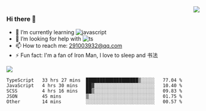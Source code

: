 <img align='right' src='https://github-readme-stats.vercel.app/api?username=niaogege&show_icons=true&theme=radical'/>

### Hi there 👋

- 🌱 I’m currently learning ![javascript](https://img.shields.io/badge/javacript-learn-orange)
- 🤔 I’m looking for help with ![ts](https://img.shields.io/badge/ts-learn-yellow)
- 📫 How to reach me: 291003932@qq.com
- ⚡ Fun fact:  I'm a fan of Iron Man, I love to sleep and 书法

![](https://github-readme-stats.vercel.app/api/top-langs/?username=niaogege&layout=compact)

<!--START_SECTION:waka-->
```text
TypeScript   33 hrs 27 mins  ███████████████████▒░░░░░   77.04 % 
JavaScript   4 hrs 30 mins   ██▓░░░░░░░░░░░░░░░░░░░░░░   10.40 % 
SCSS         4 hrs 16 mins   ██▒░░░░░░░░░░░░░░░░░░░░░░   09.83 % 
JSON         45 mins         ▒░░░░░░░░░░░░░░░░░░░░░░░░   01.75 % 
Other        14 mins         ░░░░░░░░░░░░░░░░░░░░░░░░░   00.57 % 
```
<!--END_SECTION:waka-->
